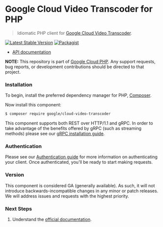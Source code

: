 # Google Cloud Video Transcoder for PHP

> Idiomatic PHP client for [Google Cloud Video Transcoder](https://cloud.google.com/transcoder).

[![Latest Stable Version](https://poser.pugx.org/google/cloud-video-transcoder/v/stable)](https://packagist.org/packages/google/cloud-video-transcoder) [![Packagist](https://img.shields.io/packagist/dm/google/cloud-video-transcoder.svg)](https://packagist.org/packages/google/cloud-video-transcoder)

* [API documentation](https://cloud.google.com/php/docs/reference/cloud-video-transcoder/latest)

**NOTE:** This repository is part of [Google Cloud PHP](https://github.com/googleapis/google-cloud-php). Any
support requests, bug reports, or development contributions should be directed to
that project.

### Installation

To begin, install the preferred dependency manager for PHP, [Composer](https://getcomposer.org/).

Now install this component:

```sh
$ composer require google/cloud-video-transcoder
```

This component supports both REST over HTTP/1.1 and gRPC. In order to take advantage of the benefits offered by gRPC (such as streaming methods)
please see our [gRPC installation guide](https://cloud.google.com/php/grpc).

### Authentication

Please see our [Authentication guide](https://github.com/googleapis/google-cloud-php/blob/main/AUTHENTICATION.md) for more information
on authenticating your client. Once authenticated, you'll be ready to start making requests.

### Version

This component is considered GA (generally available). As such, it will not introduce backwards-incompatible changes in
any minor or patch releases. We will address issues and requests with the highest priority.

### Next Steps

1. Understand the [official documentation](https://cloud.google.com/transcoder/docs).
